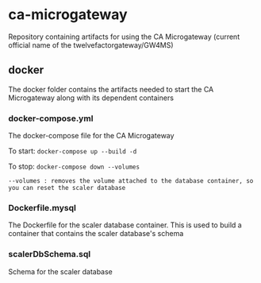 # ca-microgateway
Repository containing artifacts for using the CA Microgateway (current official name of the twelvefactorgateway/GW4MS)

## docker
The docker folder contains the artifacts needed to start the CA Microgateway along with its dependent containers

### docker-compose.yml
The docker-compose file for the CA Microgateway

To start: `docker-compose up --build -d`

To stop: `docker-compose down --volumes`

    --volumes : removes the volume attached to the database container, so you can reset the scaler database
  
### Dockerfile.mysql
The Dockerfile for the scaler database container. This is used to build a container that contains the scaler database's schema

### scalerDbSchema.sql
Schema for the scaler database
